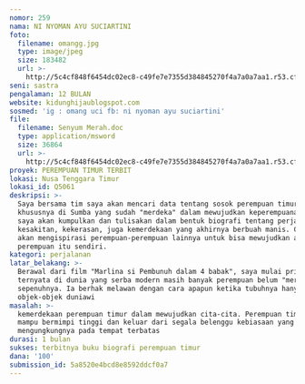 ```yaml
---
nomor: 259
nama: NI NYOMAN AYU SUCIARTINI
foto:
  filename: omangg.jpg
  type: image/jpeg
  size: 183482
  url: >-
    http://5c4cf848f6454dc02ec8-c49fe7e7355d384845270f4a7a0a7aa1.r53.cf2.rackcdn.com/c86cb077-2136-4d8b-98c6-5a3be4e2e578/omangg.jpg
seni: sastra
pengalaman: 12 BULAN
website: kidunghijaublogspot.com
sosmed: 'ig : omang uci fb: ni nyoman ayu suciartini'
file:
  filename: Senyum Merah.doc
  type: application/msword
  size: 36864
  url: >-
    http://5c4cf848f6454dc02ec8-c49fe7e7355d384845270f4a7a0a7aa1.r53.cf2.rackcdn.com/9cdb0ea9-99f6-4b55-a924-2cca9cdbce66/Senyum%20Merah.doc
proyek: PEREMPUAN TIMUR TERBIT
lokasi: Nusa Tenggara Timur
lokasi_id: Q5061
deskripsi: >-
  Saya bersama tim saya akan mencari data tentang sosok perempuan timur,
  khususnya di Sumba yang sudah "merdeka" dalam mewujudkan keperempuanannya.
  saya akan kumpulkan dan tulisakan dalam bentuk biografi tentang perjalanan,
  kesakitan, kekerasan, juga kemerdekaan yang akhirnya berbuah manis. Cerita ini
  akan mengispirasi perempuan-perempuan lainnya untuk bisa mewujudkan arti
  perempuan itu sendiri.
kategori: perjalanan
latar_belakang: >-
  Berawal dari film "Marlina si Pembunuh dalam 4 babak", saya mulai priohatin
  ternyata di dunia yang serba modern masih banyak perempuan belum "merdeka"
  sepenuhnya. Ia berhak melawan dengan cara apapun ketika tubuhnya hanya jadi
  objek-objek duniawi
masalah: >-
  kemerdekaan perempuan timur dalam mewujudkan cita-cita. Perempuan timur harus
  mampu bermimpi tinggi dan keluar dari segala belenggu kebiasaan yang sengaja
  mengungkungnya pada tempat terbatas 
durasi: 1 bulan
sukses: terbitnya buku biografi perempuan timur
dana: '100'
submission_id: 5a8520e4bcd8e8592ddcf0a7
---
```

